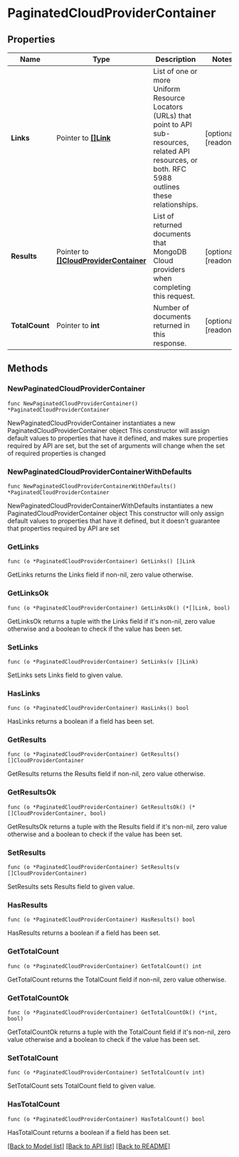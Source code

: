 # PaginatedCloudProviderContainer

## Properties

Name | Type | Description | Notes
------------ | ------------- | ------------- | -------------
**Links** | Pointer to [**[]Link**](Link.md) | List of one or more Uniform Resource Locators (URLs) that point to API sub-resources, related API resources, or both. RFC 5988 outlines these relationships. | [optional] [readonly] 
**Results** | Pointer to [**[]CloudProviderContainer**](CloudProviderContainer.md) | List of returned documents that MongoDB Cloud providers when completing this request. | [optional] [readonly] 
**TotalCount** | Pointer to **int** | Number of documents returned in this response. | [optional] [readonly] 

## Methods

### NewPaginatedCloudProviderContainer

`func NewPaginatedCloudProviderContainer() *PaginatedCloudProviderContainer`

NewPaginatedCloudProviderContainer instantiates a new PaginatedCloudProviderContainer object
This constructor will assign default values to properties that have it defined,
and makes sure properties required by API are set, but the set of arguments
will change when the set of required properties is changed

### NewPaginatedCloudProviderContainerWithDefaults

`func NewPaginatedCloudProviderContainerWithDefaults() *PaginatedCloudProviderContainer`

NewPaginatedCloudProviderContainerWithDefaults instantiates a new PaginatedCloudProviderContainer object
This constructor will only assign default values to properties that have it defined,
but it doesn't guarantee that properties required by API are set

### GetLinks

`func (o *PaginatedCloudProviderContainer) GetLinks() []Link`

GetLinks returns the Links field if non-nil, zero value otherwise.

### GetLinksOk

`func (o *PaginatedCloudProviderContainer) GetLinksOk() (*[]Link, bool)`

GetLinksOk returns a tuple with the Links field if it's non-nil, zero value otherwise
and a boolean to check if the value has been set.

### SetLinks

`func (o *PaginatedCloudProviderContainer) SetLinks(v []Link)`

SetLinks sets Links field to given value.

### HasLinks

`func (o *PaginatedCloudProviderContainer) HasLinks() bool`

HasLinks returns a boolean if a field has been set.

### GetResults

`func (o *PaginatedCloudProviderContainer) GetResults() []CloudProviderContainer`

GetResults returns the Results field if non-nil, zero value otherwise.

### GetResultsOk

`func (o *PaginatedCloudProviderContainer) GetResultsOk() (*[]CloudProviderContainer, bool)`

GetResultsOk returns a tuple with the Results field if it's non-nil, zero value otherwise
and a boolean to check if the value has been set.

### SetResults

`func (o *PaginatedCloudProviderContainer) SetResults(v []CloudProviderContainer)`

SetResults sets Results field to given value.

### HasResults

`func (o *PaginatedCloudProviderContainer) HasResults() bool`

HasResults returns a boolean if a field has been set.

### GetTotalCount

`func (o *PaginatedCloudProviderContainer) GetTotalCount() int`

GetTotalCount returns the TotalCount field if non-nil, zero value otherwise.

### GetTotalCountOk

`func (o *PaginatedCloudProviderContainer) GetTotalCountOk() (*int, bool)`

GetTotalCountOk returns a tuple with the TotalCount field if it's non-nil, zero value otherwise
and a boolean to check if the value has been set.

### SetTotalCount

`func (o *PaginatedCloudProviderContainer) SetTotalCount(v int)`

SetTotalCount sets TotalCount field to given value.

### HasTotalCount

`func (o *PaginatedCloudProviderContainer) HasTotalCount() bool`

HasTotalCount returns a boolean if a field has been set.


[[Back to Model list]](../README.md#documentation-for-models) [[Back to API list]](../README.md#documentation-for-api-endpoints) [[Back to README]](../README.md)



